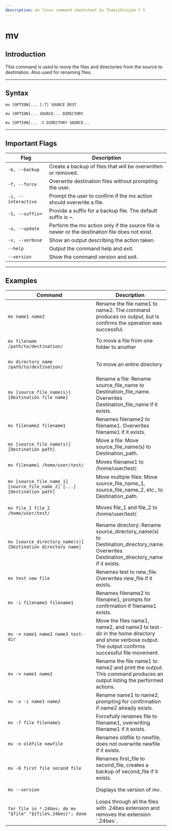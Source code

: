 ```yaml
---
description: mv linux command cheatsheet by Thamizhiniyan C S
---
```


# mv

## Introduction

This command is used to move the files and directories from the source to destination. Also used for renaming files.

***

## Syntax

`mv [OPTION]... [-T] SOURCE DEST`&#x20;

`mv [OPTION]... SOURCE... DIRECTORY`&#x20;

`mv [OPTION]... -t DIRECTORY SOURCE...`

***

## Important Flags

| Flag                | Description                                                                                    |
| ------------------- | ---------------------------------------------------------------------------------------------- |
| `-b, --backup`      | Create a backup of files that will be overwritten or removed.                                  |
| `-f, --force`       | Overwrite destination files without prompting the user.                                        |
| `-i, --interactive` | Prompt the user to confirm if the mv action should overwrite a file.                           |
| `-S, --suffix=`     | Provide a suffix for a backup file. The default suffix is \~.                                  |
| `-u, --update`      | Perform the mv action only if the source file is newer or the destination file does not exist. |
| `-v, --verbose`     | Show an output describing the action taken.                                                    |
| `--help`            | Output the command help and exit.                                                              |
| `--version`         | Show the command version and exit.                                                             |

***

## Examples

<table><thead><tr><th width="375">Command</th><th>Description</th></tr></thead><tbody><tr><td><pre class="language-bash" data-overflow="wrap"><code class="lang-bash">mv name1 name2
</code></pre></td><td>Rename the file name1 to name2. The command produces no output, but ls confirms the operation was successful.</td></tr><tr><td><pre class="language-bash" data-overflow="wrap"><code class="lang-bash">mv filename /path/to/destination/
</code></pre></td><td>To move a file from one folder to another</td></tr><tr><td><pre class="language-bash" data-overflow="wrap"><code class="lang-bash">mv directory_name /path/to/destination/
</code></pre></td><td>To move an entire directory</td></tr><tr><td><pre class="language-bash" data-overflow="wrap"><code class="lang-bash">mv [source_file_name(s)] [Destination_file_name]
</code></pre></td><td>Rename a file: Rename source_file_name to Destination_file_name. Overwrites Destination_file_name if it exists.</td></tr><tr><td><pre class="language-bash" data-overflow="wrap"><code class="lang-bash">mv filename2 filename1
</code></pre></td><td>Renames filename2 to filename1. Overwrites filename1 if it exists.</td></tr><tr><td><pre class="language-bash" data-overflow="wrap"><code class="lang-bash">mv [source_file_name(s)] [Destination_path]
</code></pre></td><td>Move a file: Move source_file_name(s) to Destination_path.</td></tr><tr><td><pre class="language-bash" data-overflow="wrap"><code class="lang-bash">mv filename1 /home/user/test/
</code></pre></td><td>Moves filename1 to /home/user/test/.</td></tr><tr><td><pre class="language-bash" data-overflow="wrap"><code class="lang-bash">mv [source_file_name_1] [source_file_name_2] [...] [Destination_path]
</code></pre></td><td>Move multiple files: Move source_file_name_1, source_file_name_2, etc., to Destination_path.</td></tr><tr><td><pre class="language-bash" data-overflow="wrap"><code class="lang-bash">mv file_1 file_2 /home/user/test/
</code></pre></td><td>Moves file_1 and file_2 to /home/user/test/.</td></tr><tr><td><pre class="language-bash" data-overflow="wrap"><code class="lang-bash">mv [source_directory_name(s)] [Destination_directory_name]
</code></pre></td><td>Rename directory: Rename source_directory_name(s) to Destination_directory_name. Overwrites Destination_directory_name if it exists.</td></tr><tr><td><pre class="language-bash" data-overflow="wrap"><code class="lang-bash">mv test new_file
</code></pre></td><td>Renames test to new_file. Overwrites new_file if it exists.</td></tr><tr><td><pre class="language-bash" data-overflow="wrap"><code class="lang-bash">mv -i filename2 filename1
</code></pre></td><td>Renames filename2 to filename1, prompts for confirmation if filename1 exists.</td></tr><tr><td><pre class="language-bash" data-overflow="wrap"><code class="lang-bash">mv -v name1 name2 name3 test-dir
</code></pre></td><td>Move the files name1, name2, and name3 to test-dir in the home directory and show verbose output. The output confirms successful file movement.</td></tr><tr><td><pre class="language-bash" data-overflow="wrap"><code class="lang-bash">mv -v name1 name2
</code></pre></td><td>Rename the file name1 to name2 and print the output. This command produces an output listing the performed actions.</td></tr><tr><td><pre class="language-bash" data-overflow="wrap"><code class="lang-bash">mv -v -i name1 name2
</code></pre></td><td>Rename name1 to name2, prompting for confirmation if name2 already exists.</td></tr><tr><td><pre class="language-bash" data-overflow="wrap"><code class="lang-bash">mv -f file filename1
</code></pre></td><td>Forcefully renames file to filename1, overwriting filename1 if it exists.</td></tr><tr><td><pre class="language-bash" data-overflow="wrap"><code class="lang-bash">mv -n oldfile newfile
</code></pre></td><td>Renames oldfile to newfile, does not overwrite newfile if it exists.</td></tr><tr><td><pre class="language-bash" data-overflow="wrap"><code class="lang-bash">mv -b first_file second_file
</code></pre></td><td>Renames first_file to second_file, creates a backup of second_file if it exists.</td></tr><tr><td><pre class="language-bash" data-overflow="wrap"><code class="lang-bash">mv --version
</code></pre></td><td>Displays the version of mv.</td></tr><tr><td><pre class="language-bash" data-overflow="wrap"><code class="lang-bash">for file in *.24bes; do mv "$file" "${file%.24bes}"; done
</code></pre></td><td>Loops through all the files with .24bes extension and removes the extension `.24bes`.</td></tr></tbody></table>
